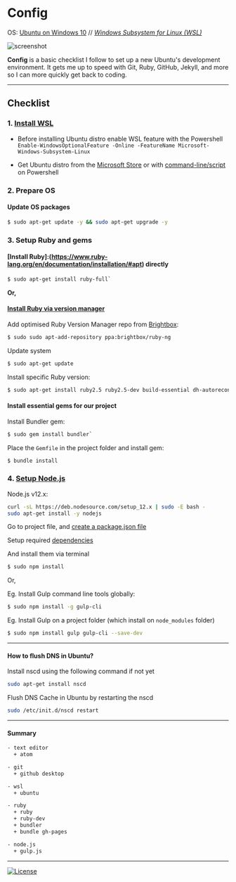 # Config

OS: [Ubuntu on Windows 10](https://tutorials.ubuntu.com/tutorial/tutorial-ubuntu-on-windows) // *[Windows Subsystem for Linux (WSL)](https://en.wikipedia.org/wiki/Windows_Subsystem_for_Linux)*

![screenshot](https://user-images.githubusercontent.com/9361180/62588374-3d7af280-b8e5-11e9-9957-1618de71c6d0.png)

**Config** is a basic checklist I follow to set up a new Ubuntu's development environment. It gets me up to speed with Git, Ruby, GitHub, Jekyll, and more so I can more quickly get back to coding.

---

## Checklist

### 1. [Install WSL](https://docs.microsoft.com/en-us/windows/wsl/install-win10)

* Before installing Ubuntu distro enable WSL feature with the Powershell `Enable-WindowsOptionalFeature -Online -FeatureName Microsoft-Windows-Subsystem-Linux`

* Get Ubuntu distro from the [Microsoft Store](https://www.microsoft.com/en-us/p/ubuntu/9nblggh4msv6) or with [command-line/script](https://docs.microsoft.com/en-us/windows/wsl/install-manual) on Powershell

### 2. Prepare OS

#### Update OS packages

```bash
$ sudo apt-get update -y && sudo apt-get upgrade -y
```

### 3. Setup Ruby and gems

#### [Install Ruby]:(https://www.ruby-lang.org/en/documentation/installation/#apt) directly

```bash
$ sudo apt-get install ruby-full`
```

**Or,**

#### [Install Ruby via version manager](https://jekyllrb.com/docs/installation/windows/#installation-via-bash-on-windows-10)

Add optimised Ruby Version Manager repo from [Brightbox](https://www.brightbox.com/docs/ruby/ubuntu/):

``` bash
$ sudo sudo apt-add-repository ppa:brightbox/ruby-ng
```

Update system 

```bash
$ sudo apt-get update
```

Install specific Ruby version:

``` bash
$ sudo apt-get install ruby2.5 ruby2.5-dev build-essential dh-autoreconf
```
#### Install essential gems for our project

Install Bundler gem: 

```bash
$ sudo gem install bundler`
```

Place the `Gemfile` in the project folder and install gem: 

```bash
$ bundle install
```

### 4. [Setup Node.js](https://github.com/nodesource/distributions/blob/master/README.md#deb)

Node.js v12.x:

```bash
curl -sL https://deb.nodesource.com/setup_12.x | sudo -E bash -
sudo apt-get install -y nodejs
```

Go to project file, and [create a package.json file](https://docs.npmjs.com/creating-a-package-json-file)

Setup required [dependencies ](https://docs.npmjs.com/files/package.json#dependencies)

And install them via terminal

```bash
$ sudo npm install
```

Or,

Eg. Install Gulp command line tools globally:

```bash
$ sudo npm install -g gulp-cli
```

Eg. Install Gulp on a project folder (which install on `node_modules` folder)

```bash
$ sudo npm install gulp gulp-cli --save-dev
```

--- 

#### How to flush DNS in Ubuntu?

Install nscd using the following command if not yet

``` bash
sudo apt-get install nscd
```

Flush DNS Cache in Ubuntu by restarting the nscd

``` bash
sudo /etc/init.d/nscd restart
```

---

#### Summary

```bash
- text editor
  + atom

- git
  + github desktop

- wsl
  + ubuntu

- ruby
  + ruby
  + ruby-dev
  + bundler
  + bundle gh-pages  

- node.js
  + gulp.js
```

---

[![License](https://img.shields.io/github/license/MilanAryal/config.svg?branch=master)](https://github.com/MilanAryal/config/blob/master/LICENSE)
